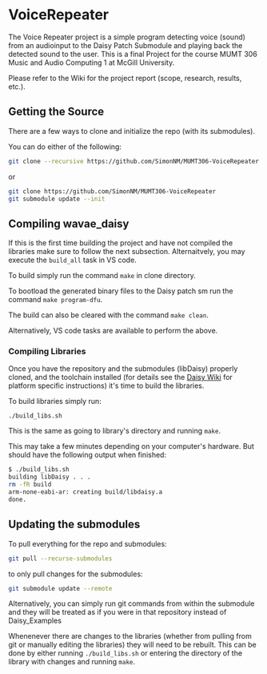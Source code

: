 # VoiceRepeater
The Voice Repeater project is a simple program detecting voice (sound) from an audioinput to the Daisy Patch Submodule and playing back the detected sound to the user.
This is a final Project for the course MUMT 306 Music and Audio Computing 1 at McGill University.

Please refer to the Wiki for the project report (scope, research, results, etc.).

## Getting the Source

There are a few ways to clone and initialize the repo (with its submodules).

You can do either of the following:

```sh
git clone --recursive https://github.com/SimonNM/MUMT306-VoiceRepeater
```

or

```sh
git clone https://github.com/SimonNM/MUMT306-VoiceRepeater
git submodule update --init
```

## Compiling wavae_daisy

If this is the first time building the project and have not compiled the libraries make sure to follow the next subsection.
Alternaitvely, you may execute the `build_all` task in VS code.

To build simply run the command `make` in clone directory.

To bootload the generated binary files to the Daisy patch sm run the command `make program-dfu`.

The build can also be cleared with the command `make clean`.

Alternatively, VS code tasks are available to perform the above.

### Compiling Libraries

Once you have the repository and the submodules (libDaisy) properly cloned, and the toolchain installed (for details see the [Daisy Wiki](https://github.com/electro-smith/DaisyWiki/wiki) for platform specific instructions) it's time to build the libraries.

To build libraries simply run:

`./build_libs.sh`

This is the same as going to library's directory and running `make`.

This may take a few minutes depending on your computer's hardware. But should have the following output when finished:

```sh
$ ./build_libs.sh 
building libDaisy . . .
rm -fR build
arm-none-eabi-ar: creating build/libdaisy.a
done.
```

## Updating the submodules

To pull everything for the repo and submodules:

```sh
git pull --recurse-submodules
```

to only pull changes for the submodules:

```sh
git submodule update --remote
```

Alternatively, you can simply run git commands from within the submodule and they will be treated as if you were in that repository instead of Daisy_Examples

Whenenever there are changes to the libraries (whether from pulling from git or manually editing the libraries) they will need to be rebuilt. This can be done by either running `./build_libs.sh` or entering the directory of the library with changes and running `make`.